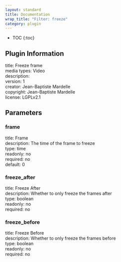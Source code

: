 ```yaml
---
layout: standard
title: Documentation
wrap_title: "Filter: freeze"
category: plugin
---
```

* TOC
{:toc}

## Plugin Information

title: Freeze frame  
media types:
Video  
description:   
version: 1  
creator: Jean-Baptiste Mardelle  
copyright: Jean-Baptiste Mardelle  
license: LGPLv2.1  

## Parameters

### frame

title: Frame    
description:
The time of the frame to freeze  
type: time  
readonly: no  
required: no  
default: 0  

### freeze_after

title: Freeze After    
description:
Whether to only freeze the frames after  
type: boolean  
readonly: no  
required: no  

### freeze_before

title: Freeze Before    
description:
Whether to only freeze the frames before  
type: boolean  
readonly: no  
required: no  

